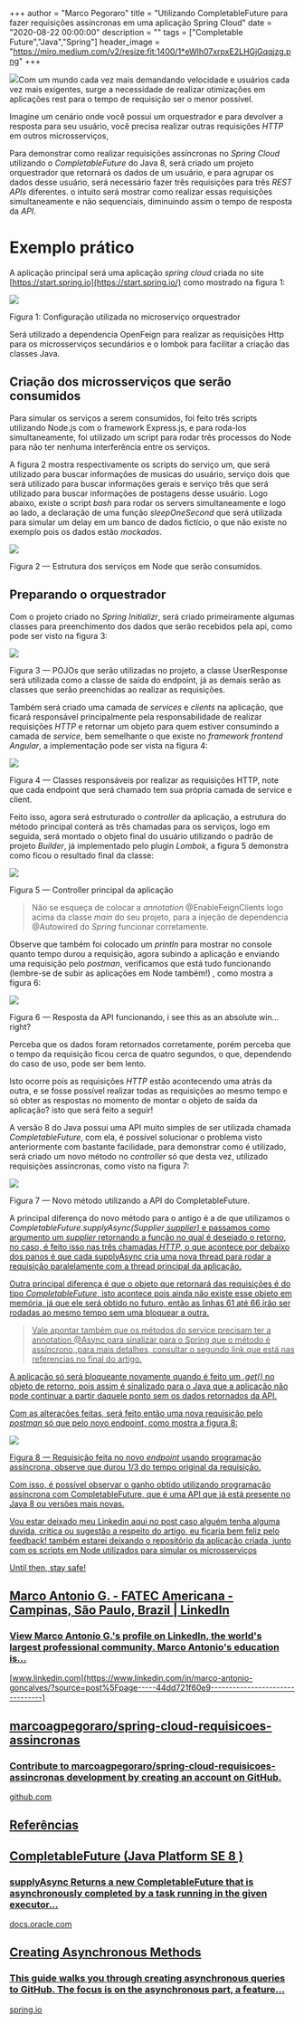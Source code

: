 +++
  author = "Marco Pegoraro"
  title = "Utilizando CompletableFuture para fazer requisições assíncronas em uma aplicação Spring Cloud"
  date = "2020-08-22 00:00:00"
  description = ""
  tags = ["Completable Future","Java","Spring"] 
  header_image = "https://miro.medium.com/v2/resize:fit:1400/1*eWlh07xrpxE2LHGjGqqjzg.png"
+++
  
![](https://miro.medium.com/v2/resize:fit:1400/1*eWlh07xrpxE2LHGjGqqjzg.png)Com um mundo cada vez mais demandando velocidade e usuários cada vez mais exigentes, surge a necessidade de realizar otimizações em aplicações rest para o tempo de requisição ser o menor possível.

Imagine um cenário onde você possui um orquestrador e para devolver a resposta para seu usuário, você precisa realizar outras requisições _HTTP_ em outros microsserviços,

Para demonstrar como realizar requisições assíncronas no _Spring_ _Cloud_ utilizando o _CompletableFuture_ do Java 8, será criado um projeto orquestrador que retornará os dados de um usuário, e para agrupar os dados desse usuário, será necessário fazer três requisições para três _REST APIs_ diferentes. o intuito será mostrar como realizar essas requisições simultaneamente e não sequenciais, diminuindo assim o tempo de resposta da _API_.

# Exemplo prático

A aplicação principal será uma aplicação _spring_ _cloud_ criada no site [https://start.spring.io](https://start.spring.io/) como mostrado na figura 1:

![](https://miro.medium.com/v2/resize:fit:1400/1*HYUHDAVQCp9BXo7JjlOwlA.png)

Figura 1: Configuração utilizada no microserviço orquestrador

Será utilizado a dependencia OpenFeign para realizar as requisições Http para os microsserviços secundários e o lombok para facilitar a criação das classes Java.

## Criação dos microsserviços que serão consumidos

Para simular os serviços a serem consumidos, foi feito três scripts utilizando Node.js com o framework Express.js, e para roda-los simultaneamente, foi utilizado um script para rodar três processos do Node para não ter nenhuma interferência entre os serviços.

A figura 2 mostra respectivamente os scripts do serviço um, que será utilizado para buscar informações de musicas do usuário, serviço dois que será utilizado para buscar informações gerais e serviço três que será utilizado para buscar informações de postagens desse usuário. Logo abaixo, existe o script _bash_ para rodar os servers simultaneamente e logo ao lado, a declaração de uma função _sleepOneSecond_ que será utilizada para simular um delay em um banco de dados fictício, o que não existe no exemplo pois os dados estão _mockados_.

![](https://miro.medium.com/v2/resize:fit:1400/1*gR1GPYGtHdJNgXrA_u0vQQ.png)

Figura 2 — Estrutura dos serviços em Node que serão consumidos.

## Preparando o orquestrador

Com o projeto criado no _Spring Initializr_, será criado primeiramente algumas classes para preenchimento dos dados que serão recebidos pela api, como pode ser visto na figura 3:

![](https://miro.medium.com/v2/resize:fit:1400/1*4U7Uku3IJ7hSwxZyhXo4ZQ.png)

Figura 3 — POJOs que serão utilizadas no projeto, a classe UserResponse será utilizada como a classe de saída do endpoint, já as demais serão as classes que serão preenchidas ao realizar as requisições.

Também será criado uma camada de _services_ e _clients_ na aplicação, que ficará responsável principalmente pela responsabilidade de realizar requisições _HTTP_ e retornar um objeto para quem estiver consumindo a camada de _service_, bem semelhante o que existe no _framework frontend Angular_, a implementação pode ser vista na figura 4:

![](https://miro.medium.com/v2/resize:fit:1400/1*hSKtoil1DrkreghWqmijJQ.png)

Figura 4 — Classes responsáveis por realizar as requisições HTTP, note que cada endpoint que será chamado tem sua própria camada de service e client.

Feito isso, agora será estruturado o _controller_ da aplicação, a estrutura do método principal conterá as três chamadas para os serviços, logo em seguida, será montado o objeto final do usuário utilizando o padrão de projeto _Builder_, já implementado pelo plugin _Lombok_, a figura 5 demonstra como ficou o resultado final da classe:

![](https://miro.medium.com/v2/resize:fit:1400/1*70ndlTX_to3ekmkSa31qPg.png)

Figura 5 — Controller principal da aplicação

> Não se esqueça de colocar a _annotation_ @EnableFeignClients logo acima da classe _main_ do seu projeto, para a injeção de dependencia @Autowired do _Spring_ funcionar corretamente.

Observe que também foi colocado um _println_ para mostrar no console quanto tempo durou a requisição, agora subindo a aplicação e enviando uma requisição pelo _postman_, verificamos que está tudo funcionando (lembre-se de subir as aplicações em Node também!) , como mostra a figura 6:

![](https://miro.medium.com/v2/resize:fit:1400/1*NE8Gvg2oZYmL86xNURTMIA.png)

Figura 6 — Resposta da API funcionando, i see this as an absolute win… right?

Perceba que os dados foram retornados corretamente, porém perceba que o tempo da requisição ficou cerca de quatro segundos, o que, dependendo do caso de uso, pode ser bem lento.

Isto ocorre pois as requisições _HTTP_ estão acontecendo uma atrás da outra, e se fosse possível realizar todas as requisições ao mesmo tempo e só obter as respostas no momento de montar o objeto de saída da aplicação? isto que será feito a seguir!

A versão 8 do Java possui uma API muito simples de ser utilizada chamada _CompletableFuture_, com ela, é possível solucionar o problema visto anteriormente com bastante facilidade, para demonstrar como é utilizado, será criado um novo método no _controller_ só que desta vez, utilizado requisições assíncronas, como visto na figura 7:

![](https://miro.medium.com/v2/resize:fit:1400/1*BOfXdmWv1x3FlQRsr41kmw.png)

Figura 7 — Novo método utilizando a API do CompletableFuture.

A principal diferença do novo método para o antigo é a de que utilizamos o _CompletableFuture.supplyAsync(Supplier<U> supplier)_ e passamos como argumento um _supplier_ retornando a função no qual é desejado o retorno, no caso, é feito isso nas três chamadas _HTTP_, o que acontece por debaixo dos panos é que cada supplyAsync cria uma nova thread para rodar a requisição paralelamente com a thread principal da aplicação.

Outra principal diferença é que o objeto que retornará das requisições é do tipo _CompletableFuture<T>_, isto acontece pois ainda não existe esse objeto em memória, já que ele será obtido no futuro, então as linhas 61 até 66 irão ser rodadas ao mesmo tempo sem uma bloquear a outra.

> Vale apontar também que os métodos do service precisam ter a annotation @Async para sinalizar para o Spring que o método é assíncrono, para mais detalhes, consultar o segundo link que está nas referencias no final do artigo.

A aplicação só será bloqueante novamente quando é feito um _.get()_ no objeto de retorno, pois assim é sinalizado para o Java que a aplicação não pode continuar a partir daquele ponto sem os dados retornados da API.

Com as alterações feitas, será feito então uma nova requisição pelo _postman_ só que pelo novo endpoint, como mostra a figura 8:

![](https://miro.medium.com/v2/resize:fit:1400/1*Qfol7zdRSRfTy_AD3ezywg.png)

Figura 8 — Requisição feita no novo _endpoint_ usando programação assíncrona, observe que durou 1/3 do tempo original da requisição.

Com isso, é possível observar o ganho obtido utilizando programação assíncrona com CompletableFuture, que é uma API que já está presente no Java 8 ou versões mais novas.

Vou estar deixado meu Linkedin aqui no post caso alguém tenha alguma duvida, critica ou sugestão a respeito do artigo, eu ficaria bem feliz pelo feedback! também estarei deixando o repositório da aplicação criada, junto com os scripts em Node utilizados para simular os microsserviços

Until then, stay safe!

## [Marco Antonio G. - FATEC Americana - Campinas, São Paulo, Brazil | LinkedIn](https://www.linkedin.com/in/marco-antonio-goncalves/?source=post%5Fpage-----44dd721f60e9--------------------------------)

### [View Marco Antonio G.'s profile on LinkedIn, the world's largest professional community. Marco Antonio's education is…](https://www.linkedin.com/in/marco-antonio-goncalves/?source=post%5Fpage-----44dd721f60e9--------------------------------)

[www.linkedin.com](https://www.linkedin.com/in/marco-antonio-goncalves/?source=post%5Fpage-----44dd721f60e9--------------------------------)

  
## [marcoagpegoraro/spring-cloud-requisicoes-assincronas](https://github.com/marcoagpegoraro/spring-cloud-requisicoes-assincronas?source=post%5Fpage-----44dd721f60e9--------------------------------)

### [Contribute to marcoagpegoraro/spring-cloud-requisicoes-assincronas development by creating an account on GitHub.](https://github.com/marcoagpegoraro/spring-cloud-requisicoes-assincronas?source=post%5Fpage-----44dd721f60e9--------------------------------)

[github.com](https://github.com/marcoagpegoraro/spring-cloud-requisicoes-assincronas?source=post%5Fpage-----44dd721f60e9--------------------------------)

  
## Referências

## [CompletableFuture (Java Platform SE 8 )](https://docs.oracle.com/javase/8/docs/api/java/util/concurrent/CompletableFuture.html?source=post%5Fpage-----44dd721f60e9--------------------------------)

### [supplyAsync Returns a new CompletableFuture that is asynchronously completed by a task running in the given executor…](https://docs.oracle.com/javase/8/docs/api/java/util/concurrent/CompletableFuture.html?source=post%5Fpage-----44dd721f60e9--------------------------------)

[docs.oracle.com](https://docs.oracle.com/javase/8/docs/api/java/util/concurrent/CompletableFuture.html?source=post%5Fpage-----44dd721f60e9--------------------------------)

## [Creating Asynchronous Methods](https://spring.io/guides/gs/async-method/?source=post%5Fpage-----44dd721f60e9--------------------------------)

### [This guide walks you through creating asynchronous queries to GitHub. The focus is on the asynchronous part, a feature…](https://spring.io/guides/gs/async-method/?source=post%5Fpage-----44dd721f60e9--------------------------------)

[spring.io](https://spring.io/guides/gs/async-method/?source=post%5Fpage-----44dd721f60e9--------------------------------)
  
  